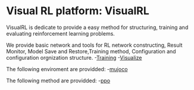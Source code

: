 # Visual RL platform: VisualRL

VisualRL is dedicate to provide a easy method for structuring, training and evaluating reinforcement learning problems.

We provide basic network and tools for RL network constructing, Result Monitor, Model Save and Restore,Training method, Configuration and configuration orgnization structure.
-[Training](train)
-[Visualize](configure/visual_tool.py)

The following enviroment are providded:
-[mujoco](env/mujoco)

The following method are providded:
-[ppo](nn/ppo.py)
